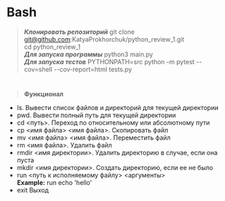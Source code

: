 # Bash <br>
>***Клонировать репозиторий*** git clone git@github.com:KatyaProkhorchuk/python_review_1.git<br>
cd python_review_1 <br>
***Для запуска программы*** python3 main.py<br>
***Для запуска тестов*** PYTHONPATH=src python -m pytest --cov=shell --cov-report=html tests.py
# 
> **Функционал**<br>
* ls. Вывести список файлов и директорий для текущей директории <br>
* pwd. Вывести полный путь для текущей директории <br>
* cd <путь>. Переход по относительному или абсолютному пути <br>
* cp <имя файла> <имя файла>. Скопировать файл <br>
* mv <имя файла> <имя файла>. Переместить файл <br>
* rm <имя файла>. Удалить файл <br>
* rmdir <имя директории>. Удалить директорию в случае, если она пуста <br>
* mkdir <имя директории>. Создать директорию, если ее не было <br>
* run <путь к исполняемому файлу> <аргументы> <br>
  **Example:** run echo 'hello' <br>
* exit Выход
